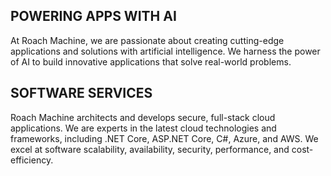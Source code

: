 <h2>POWERING APPS WITH AI</h2>
At Roach Machine, we are passionate about creating cutting-edge applications and solutions with artificial intelligence. We harness the power of AI to build innovative applications that solve real-world problems.

<h2>SOFTWARE SERVICES</h2>
Roach Machine architects and develops secure, full-stack cloud applications. We are experts in the latest cloud technologies and frameworks, including .NET Core, ASP.NET Core, C#, Azure, and AWS.  
We excel at software scalability, availability, security, performance, and cost-efficiency.
